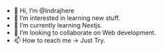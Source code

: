 - 👋 Hi, I’m @Indrajhere
- 👀 I’m interested in learning new stuff.
- 🌱 I’m currently learning Nextjs.
- 💞️ I’m looking to collaborate on Web development.
- 📫 How to reach me -> Just Try.

<!---
Indrajhere/Indrajhere is a ✨ special ✨ repository because its `README.md` (this file) appears on your GitHub profile.
You can click the Preview link to take a look at your changes.
--->
